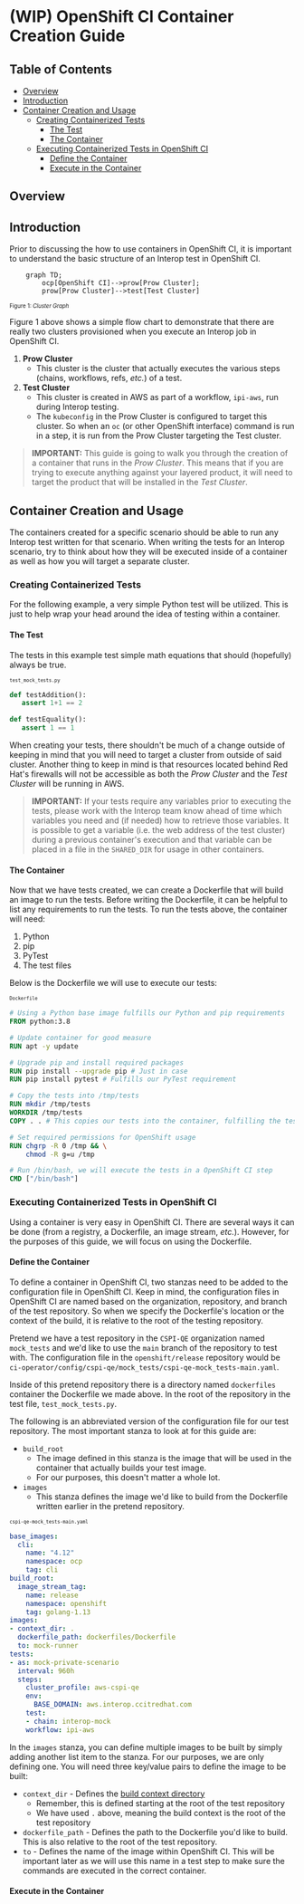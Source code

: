 # (WIP) OpenShift CI Container Creation Guide<!-- omit from toc -->

## Table of Contents<!-- omit from toc -->
- [Overview](#overview)
- [Introduction](#introduction)
- [Container Creation and Usage](#container-creation-and-usage)
  - [Creating Containerized Tests](#creating-containerized-tests)
    - [The Test](#the-test)
    - [The Container](#the-container)
  - [Executing Containerized Tests in OpenShift CI](#executing-containerized-tests-in-openshift-ci)
    - [Define the Container](#define-the-container)
    - [Execute in the Container](#execute-in-the-container)

## Overview


## Introduction
Prior to discussing the how to use containers in OpenShift CI, it is important to understand the basic structure of an Interop test in OpenShift CI. 

```mermaid
    graph TD;
        ocp[OpenShift CI]-->prow[Prow Cluster];
        prow[Prow Cluster]-->test[Test Cluster]
```
<sub><sup>Figure 1: _Cluster Graph_</sup></sub>

Figure 1 above shows a simple flow chart to demonstrate that there are really two clusters provisioned when you execute an Interop job in OpenShift CI.
1. **Prow Cluster**
   - This cluster is the cluster that actually executes the various steps (chains, workflows, refs, _etc._) of a test.
2. **Test Cluster**
   - This cluster is created in AWS as part of a workflow, `ipi-aws`, run during Interop testing.
   - The `kubeconfig` in the Prow Cluster is configured to target this cluster. So when an `oc` (or other OpenShift interface) command is run in a step, it is run from the Prow Cluster targeting the Test cluster.

> **IMPORTANT:** 
> This guide is going to walk you through the creation of a container that runs in the _Prow Cluster_. This means that if you are trying to execute anything against your layered product, it will need to target the product that will be installed in the _Test Cluster_.

## Container Creation and Usage

The containers created for a specific scenario should be able to run any Interop test written for that scenario. When writing the tests for an Interop scenario, try to think about how they will be executed inside of a container as well as how you will target a separate cluster.

### Creating Containerized Tests
For the following example, a very simple Python test will be utilized. This is just to help wrap your head around the idea of testing within a container.

#### The Test
The tests in this example test simple math equations that should (hopefully) always be true. 

<sub><sup>`test_mock_tests.py`</sup></sub>
```python
def testAddition():
   assert 1+1 == 2

def testEquality():
   assert 1 == 1
```

When creating your tests, there shouldn't be much of a change outside of keeping in mind that you will need to target a cluster from outside of said cluster. Another thing to keep in mind is that resources located behind Red Hat's firewalls will not be accessible as both the _Prow Cluster_ and the _Test Cluster_ will be running in AWS.

> **IMPORTANT:**
> If your tests require any variables prior to executing the tests, please work with the Interop team know ahead of time which variables you need and (if needed) how to retrieve those variables. It is possible to get a variable (i.e. the web address of the test cluster) during a previous container's execution and that variable can be placed in a file in the `SHARED_DIR` for usage in other containers.

#### The Container
Now that we have tests created, we can create a Dockerfile that will build an image to run the tests. Before writing the Dockerfile, it can be helpful to list any requirements to run the tests. To run the tests above, the container will need:
1. Python
2. pip
3. PyTest
4. The test files

Below is the Dockerfile we will use to execute our tests:

<sub><sup>`Dockerfile`</sup></sub>
```Dockerfile
# Using a Python base image fulfills our Python and pip requirements
FROM python:3.8

# Update container for good measure
RUN apt -y update

# Upgrade pip and install required packages
RUN pip install --upgrade pip # Just in case
RUN pip install pytest # Fulfills our PyTest requirement

# Copy the tests into /tmp/tests
RUN mkdir /tmp/tests
WORKDIR /tmp/tests
COPY . . # This copies our tests into the container, fulfilling the test files requirement

# Set required permissions for OpenShift usage
RUN chgrp -R 0 /tmp && \
    chmod -R g=u /tmp

# Run /bin/bash, we will execute the tests in a OpenShift CI step
CMD ["/bin/bash"]
```

### Executing Containerized Tests in OpenShift CI
Using a container is very easy in OpenShift CI. There are several ways it can be done (from a registry, a Dockerfile, an image stream, _etc._). However, for the purposes of this guide, we will focus on using the Dockerfile.

#### Define the Container
To define a container in OpenShift CI, two stanzas need to be added to the configuration file in OpenShift CI. Keep in mind, the configuration files in OpenShift CI are named based on the organization, repository, and branch of the test repository. So when we specify the Dockerfile's location or the context of the build, it is relative to the root of the testing repository. 

Pretend we have a test repository in the `CSPI-QE` organization named `mock_tests` and we'd like to use the `main` branch of the repository to test with. The configuration file in the `openshift/release` repository would be `ci-operator/config/cspi-qe/mock_tests/cspi-qe-mock_tests-main.yaml`. 

Inside of this pretend repository there is a directory named `dockerfiles` container the Dockerfile we made above. In the root of the repository in the test file, `test_mock_tests.py`.

The following is an abbreviated version of the configuration file for our test repository. The most important stanza to look at for this guide are:
- `build_root` 
  - The image defined in this stanza is the image that will be used in the container that actually builds your test image.
  - For our purposes, this doesn't matter a whole lot.
- `images`
  - This stanza defines the image we'd like to build from the Dockerfile written earlier in the pretend repository.

<sub><sup>`cspi-qe-mock_tests-main.yaml`</sup></sub>
```yaml
base_images:
  cli:
    name: "4.12"
    namespace: ocp
    tag: cli
build_root:
  image_stream_tag:
    name: release
    namespace: openshift
    tag: golang-1.13
images:
- context_dir: .
  dockerfile_path: dockerfiles/Dockerfile
  to: mock-runner
tests:
- as: mock-private-scenario
  interval: 960h
  steps:
    cluster_profile: aws-cspi-qe
    env:
      BASE_DOMAIN: aws.interop.ccitredhat.com
    test:
    - chain: interop-mock
    workflow: ipi-aws
```

In the `images` stanza, you can define multiple images to be built by simply adding another list item to the stanza. For our purposes, we are only defining one. You will need three key/value pairs to define the image to be built:
- `context_dir` - Defines the [build context directory](https://docs.docker.com/build/building/context/)
  - Remember, this is defined starting at the root of the test repository
  - We have used `.` above, meaning the build context is the root of the test repository
- `dockerfile_path` - Defines the path to the Dockerfile you'd like to build. This is also relative to the root of the test repository.
- `to` - Defines the name of the image within OpenShift CI. This will be important later as we will use this name in a test step to make sure the commands are executed in the correct container.

#### Execute in the Container